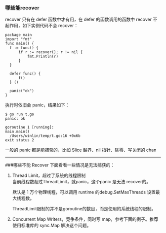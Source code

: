 ### 哪些能recover
recover 只有在 defer 函数中才有用，在 defer 的函数调用的函数中 recover 不起作用，如下实例代码不会 recover：
```
package main
import "fmt"
func main() {
  f := func() {
      if r := recover(); r != nil {
          fmt.Println(r)
      }
  }

  defer func() {
      f()
  } ()

  panic("ok")
}
```
执行时依旧会 panic，结果如下：
```
$ go run t.go 
panic: ok

goroutine 1 [running]:
main.main()
  /Users/winlin/temp/t.go:16 +0x6b
exit status 2
```

一般的 panic 都是能捕获的，比如 Slice 越界、nil 指针、除零、写关闭的 chan

****

###哪些不能 Recover
下面看看一些情况是无法捕获的：
1.  Thread Limit，超过了系统的线程限制  
    当前线程数超过ThreadLimit，就panic，这个panic 是无法 recover的。  
    
    默认是 1 万个物理线程，可以调用 runtime 的debug.SetMaxThreads 设置最大线程数。  
    
    ThreadLimit限制的并不是goroutine的数目，而是使用的系统线程的限制。  

2. Concurrent Map Writers，竞争条件，同时写 map，参考下面的例子。推荐使用标准库的 sync.Map 解决这个问题。
